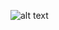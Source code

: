 ![alt text](https://github.com/VadimChorrny/CS-TASK/blob/master/Math/Issa%20Rae%20Reaction%20GIF%20-%20Find%20%26%20Share%20on%20GIPHY.gif"title")
